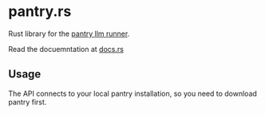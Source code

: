 # pantry.rs

Rust library for the [pantry llm runner](https://github.com/JuliaMerz/pantry).

Read the docuemntation at [docs.rs](https://docs.rs/pantry-rs/latest/pantry_rs/)

## Usage

The API connects to your local pantry installation, so you need to download pantry first.
